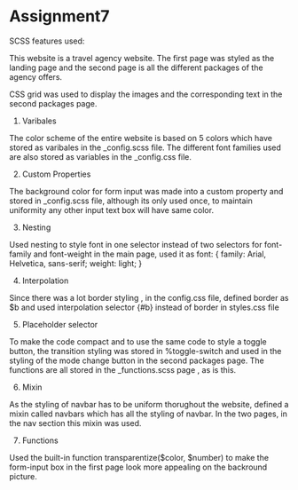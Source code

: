 # Assignment7



SCSS features used:



This website is a travel agency website. The first page was styled as the landing page and the second page is all the different packages of  the agency offers. 


CSS grid was used to display the images and the corresponding text in the second packages page.


1. Varibales

The color scheme of the entire website is based on 5 colors which have stored as varibales in the _config.scss file. The different font families used are also stored as variables in the _config.css file.

2. Custom Properties 

The background color for form input was made into a custom property and stored in _config.scss file, although its only used once, to maintain uniformity any other input text box will have same color.


3. Nesting 

Used nesting to style font in one selector instead of two selectors for font-family and font-weight in the main page, used it as 
font:
  {
      family: Arial, Helvetica, sans-serif;
      weight: light;
  }


4. Interpolation 

Since there was a lot border styling , in the config.css file, defined border as $b and used interpolation selector {#b} instead of border in styles.css file 

5. Placeholder selector 

To make the code compact and to use the same code to  style a toggle button, the transition styling was stored in %toggle-switch and used in the styling of the mode change button in the second packages page. The functions are all stored in the _functions.scss page , as is this. 


6. Mixin 

As the styling of navbar has to be uniform thorughout the website, defined a mixin called navbars which has all the styling of navbar. In the two pages, in the nav section this mixin was used.


7. Functions 

 Used the built-in function transparentize($color, $number) to make the form-input box in the first page look more appealing on the backround picture. 

 